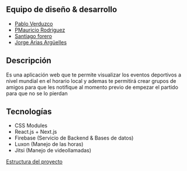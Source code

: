 ## Equipo de diseño & desarrollo

- [Pablo Verduzco](https://www.linkedin.com/in/pabloverduzco/)
- [PMauricio Rodriguez](https://www.linkedin.com/in/mauricio-rodriguez-avila/)
- [Santiago forero](https://www.linkedin.com/in/dasafodev/)
- [Jorge Arias Argüelles](https://www.linkedin.com/in/jorgeariasarguelles/)

## Descripción

Es una aplicación web que te permite visualizar los eventos deportivos a nivel mundial en el horario local y ademas te permitirá crear grupos de amigos para que les notifique al momento previo de empezar el partido para que no se lo pierdan

## Tecnologías

- CSS Modules
- React.js + Next.js
- Firebase (Servicio de Backend & Bases de datos)
- Luxon (Manejo de las horas)
- Jitsi (Manejo de videollamadas)

[Estructura del proyecto](https://wityan.medium.com/next-js-project-structure-1531610bed71)

